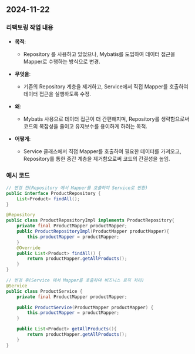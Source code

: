 ## 2024-11-22

### 리팩토링 작업 내용
  - **목적**:
    - Repository 를 사용하고 있었으나, Mybatis를 도입하여 데이터 접근을 Mapper로 수행하는 방식으로 변경.

  - **무엇을**:
    - 기존의 Repository 계층을 제거하고, Service에서 직접 Mapper를 호출하여 데이터 접근을 실행하도록 수정.

  - **왜**:
    - Mybatis 사용으로 데이터 접근이 더 간편해지며, Repository를 생략함으로써 코드의 복잡성을 줄이고 유지보수를 용이하게 하려는 목적.

  - **어떻게**:
    - Service 클래스에서 직접 Mapper를 호출하여 필요한 데이터를 가져오고, Repository를 통한 중간 계층을 제거함으로써 코드의 간결성을 높임.
   
### 예시 코드
```java
// 변경 전(Repository 에서 Mapper를 호출하여 Service로 반환)
public interface ProductRepository {
    List<Product> findAll();
}

@Repository
public class ProductRepositoryImpl implements ProductRepository{
    private final ProductMapper productMapper;
    public ProductRepositoryImpl(ProductMapper productMapper){
        this.productMapper = productMapper;
    }
    @Override
    public List<Product> findAll() {
        return productMapper.getAllProducts();
    }
}

// 변경 후(Service 에서 Mapper를 호출하여 비즈니스 로직 처리)
@Service
public class ProductService {
    private final ProductMapper productMapper;

    public ProductService(ProductMapper productMapper) {
        this.productMapper = productMapper;
    }

    public List<Product> getAllProducts(){
        return productMapper.getAllProducts();
    }
}
